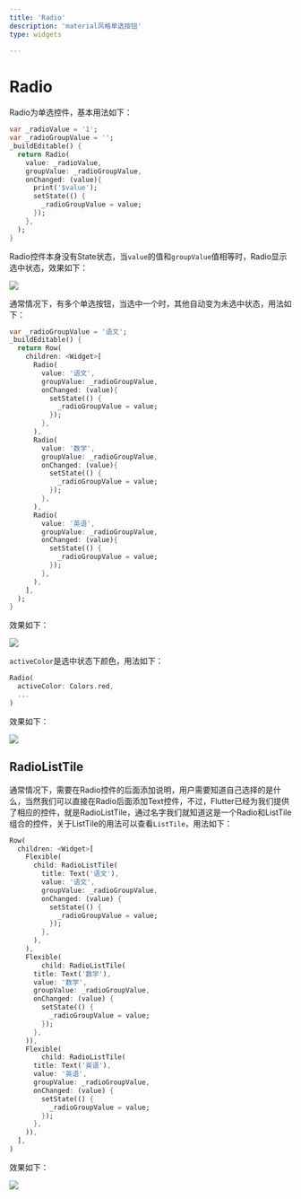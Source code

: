 ```yaml
---
title: 'Radio'
description: 'material风格单选按钮'
type: widgets

---
```


# Radio

Radio为单选控件，基本用法如下：

```dart
var _radioValue = '1';
var _radioGroupValue = '';
_buildEditable() {
  return Radio(
    value: _radioValue,
    groupValue: _radioGroupValue,
    onChanged: (value){
      print('$value');
      setState(() {
        _radioGroupValue = value;
      });
    },
  );
}
```

Radio控件本身没有State状态，当`value`的值和`groupValue`值相等时，Radio显示选中状态，效果如下：

![](https://img-blog.csdnimg.cn/20200324153809666.png?x-oss-process=image/watermark,type_ZmFuZ3poZW5naGVpdGk,shadow_10,text_aHR0cHM6Ly9ibG9nLmNzZG4ubmV0L21lbmdrczE5ODc=,size_16,color_FFFFFF,t_70)

通常情况下，有多个单选按钮，当选中一个时，其他自动变为未选中状态，用法如下：

```dart
var _radioGroupValue = '语文';
_buildEditable() {
  return Row(
    children: <Widget>[
      Radio(
        value: '语文',
        groupValue: _radioGroupValue,
        onChanged: (value){
          setState(() {
            _radioGroupValue = value;
          });
        },
      ),
      Radio(
        value: '数学',
        groupValue: _radioGroupValue,
        onChanged: (value){
          setState(() {
            _radioGroupValue = value;
          });
        },
      ),
      Radio(
        value: '英语',
        groupValue: _radioGroupValue,
        onChanged: (value){
          setState(() {
            _radioGroupValue = value;
          });
        },
      ),
    ],
  );
}
```

效果如下：

![](https://img-blog.csdnimg.cn/20200324153839471.gif)

`activeColor`是选中状态下颜色，用法如下：

```dart
Radio(
  activeColor: Colors.red,
  ...
)
```

效果如下：

![](https://img-blog.csdnimg.cn/2020032415385472.png?x-oss-process=image/watermark,type_ZmFuZ3poZW5naGVpdGk,shadow_10,text_aHR0cHM6Ly9ibG9nLmNzZG4ubmV0L21lbmdrczE5ODc=,size_16,color_FFFFFF,t_70)



## RadioListTile

通常情况下，需要在Radio控件的后面添加说明，用户需要知道自己选择的是什么，当然我们可以直接在Radio后面添加Text控件，不过，Flutter已经为我们提供了相应的控件，就是RadioListTile，通过名字我们就知道这是一个Radio和ListTile 组合的控件，关于ListTile的用法可以查看`ListTile`，用法如下：

```dart
Row(
  children: <Widget>[
    Flexible(
      child: RadioListTile(
        title: Text('语文'),
        value: '语文',
        groupValue: _radioGroupValue,
        onChanged: (value) {
          setState(() {
            _radioGroupValue = value;
          });
        },
      ),
    ),
    Flexible(
        child: RadioListTile(
      title: Text('数学'),
      value: '数学',
      groupValue: _radioGroupValue,
      onChanged: (value) {
        setState(() {
          _radioGroupValue = value;
        });
      },
    )),
    Flexible(
        child: RadioListTile(
      title: Text('英语'),
      value: '英语',
      groupValue: _radioGroupValue,
      onChanged: (value) {
        setState(() {
          _radioGroupValue = value;
        });
      },
    )),
  ],
)
```

效果如下：

![](https://img-blog.csdnimg.cn/20200324153910538.png?x-oss-process=image/watermark,type_ZmFuZ3poZW5naGVpdGk,shadow_10,text_aHR0cHM6Ly9ibG9nLmNzZG4ubmV0L21lbmdrczE5ODc=,size_16,color_FFFFFF,t_70)







